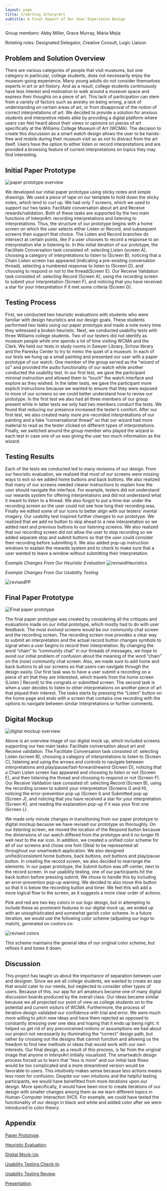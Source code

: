 ```yaml
---
layout: page
title: CreArting InterprArt
subtitle: A Final Report of Our User Experience Design
---
```


Group members: Abby Miller, Grace Murray, Maria Mejia

Rotating roles: Designated Delegator, Creative Consult, Logic Liaison

## Problem and Solution Overview

There are various categories of people that visit museums, but one category in particular, college students, does not necessarily enjoy the museum-going experience. Many young adults do not consider themselves experts in art or art history. And as a result, college students continuously have less interest and motivation to walk around a museum space and express their thoughts on a piece of art. This lack of participation can stem from a variety of factors such as anxiety on being wrong, a lack of understanding on certain areas of art, or from disapproval of the notion of correct interpretations of art. We decided to provide a solution for anxious students and interpretive rebels alike by providing a digital platform where users can feel heard about their views or opinions on pieces of art specifically at the Williams College Museum of Art (WCMA). The decision to create this discussion as a smart watch design allows the user to be hands-free and mobile during their museum visit so as not to distract from the art itself. Users have the option to either listen or record interpretations and are provided a browsing feature of current interpretations on topics they may find interesting. 

## Initial Paper Prototype

![paper prototype overview](/img/annotatedoverviewpp.jpg)

We developed our initial paper prototype using sticky notes and simple drawings. We used a piece of tape on our template to hold down the sticky notes, which tend to curl up. We had only 7 screens, which we used to support our two tasks: Facilitate conversation about art and Receive rewards/validation. Both of these tasks are supported by the two main functions of InterprArt: recording interpretations and listening to interpretations. Thus, the structure of our prototype begins with a home screen on which the user selects either Listen or Record, and subsequent screens then support that choice. The Listen and Record branches do intersect at certain points, like if a user chooses to record a  response to an interpretation she is listening to. In this initial iteration of our prototype, the Facilitate Conversation task consisted of: selecting Listen (screen A), choosing a category of interpretations to listen to (Screen B), noticing that a Chain Listen screen has appeared (indicating a pre-existing conversation thread), selecting a numbered response to listen to (Screen D), and choosing to respond or not to the thread(Screen E). Our Receive Validation task consisted of: selecting Record (Screen A), using the recording screen to submit your interpretation (Screen F), and noticing that you have received a star for your interpretation if it met some criteria (Screen G).

## Testing Process

First, we conducted two heuristic evaluations with students who were familiar with design heuristics and our design goals. These students performed two tasks using our paper prototype and made a note every time they witnessed a broken heuristic. Next, we conducted usability tests with three Williams college students. Two of our testers did not identify as museum people while one spends a lot of time visiting WCMA and the Clark.  We held our tests in study rooms in Sawyer Library, Schow library and the Paresky Center to try to mimic the quiet of a museum. In each of our tests we hung up a small painting and presented our user with a paper prototype of our watch. One member of the group served as the “wizard of oz” and provided the audio functionality of our watch  while another conducted the usability test. In our first test, we gave the participant minimal instruction and allowed them to “touch” the watch interface and explore as they wished. In the latter tests, we gave the participant more explicit instructions because we wanted to ensure that they were exposed to more of our screens so we could better understand how to revise our prototype.  In the first test we also had all three members of our group present while in latter tests we only had two members conduct the tests. We found that reducing our presence increased the tester’s comfort. After our first test, we also created many more pre-recorded interpretations of our painting and a fake “conversational thread” so that our wizard had more material to read as the tester clicked on different types of interpretations. Finally, we switched around the group member who played the wizard in each test in case one of us was giving the user too much information as the wizard.

## Testing Results
Each of the tests we conducted led to many revisions of our design. From our heuristic evaluation, we realized that most of our screens were missing ways to exit so we added home buttons and back buttons. We also realized that many of our screens needed clearer instructions to explain how the user should navigate the interface. For example, testers did not understand our rewards system for offering interpretations and did not understand what it meant to listen to a thread. We also forgot to put a time-bar under the recording screen so the user could not see how long their recording was. Finally we edited some of our icons to better align with our testers’ mental imagery.  Our usability test inspired further changes to our prototype. We realized that we add no button to skip ahead to a new interpretation so we added next and previous buttons to our listening screens. We also realized that our recording screen did not allow the user to stop recording so we added separate stop and submit buttons so that the user could consider their recording before submitting it. We also added pop-up instruction windows to explain the rewards system and to check to make sure that a user wanted to leave a window without submitting their interpretation. 

_Example Changes From Our Heuristic Evaluation_
![revisedHeuristics](/img/rh2.png)

_Example Changes From Our Usability Testing_

![revisedPP](/img/rpp.png)

## Final Paper Prototype
![Final paper prototype](/img/FinalOverview.jpeg)

The final paper prototype was created by considering all the critiques and evaluations made on our initial prototype, which mostly had to do with user feedback. The most evolved screens would be our community chat screen and the recording screen. The recording screen now provides a clear way to submit an interpretation and the actual record button changes symbols to signal when a user begins to record their interpretation. By changing the word “chain” to “community chat” in our threads of messages, we hope to avoid our initial problem of confusion about the meaning of the word “chain” on the (now) community chat screen. Also, we made sure to add home and back buttons to all our screens so that users can navigate through the design easily. Our first task was to have a user submit a recording on a piece of art that they are interested, which travels from the home screen (Listen | Record) to the congrats or submitted screen. The second task is when a user decides to listen to other interpretations on another piece of art that piqued their interest. The tasks starts by pressing the “Listen” button on the home page and ends with a screen that contains one recording with the options to navigate between similar interpretations or further comments. 

## Digital Mockup

![digital mockup overview](/img/DMoverview.png)

Above is an overview image of our digital mock up, which included screens supporting our two main tasks: Facilitate conversation about art and Receive validation. The Facilitate Conversation task consisted of: selecting Listen (screen B), choosing a category of interpretations to listen to (Screen C), listening and using the arrows and controls to navigate between interpretations and play/pause/fast-forward/rewind (Screen D), noticing that a Chain Listen screen has appeared and choosing to listen or not (Screen E), and then listening the thread and choosing to respond or not (Screen F). Our Receive Validation task consisted of: selecting Record (Screen B), using the recording screen to submit your interpretation (Screens G and H), noticing the error-prevention pop up (Screen I) and Submitted pop up (Screen J), and noticing that you have received a star for your interpretation (Screen K), and reading the explanation pop-up if it was your first one (Screen L). 

We made only minute changes in transitioning from our paper prototype to digital mockup because we have revised our prototype so thoroughly. On our listening screen, we moved the location of the Respond button because the dimensions of our watch differed from the prototype and it no longer fit well next to the ear icon. In addition, we created a unified color scheme for all of our screens and chose one font (Skia) to be represented all throughout our smartwatch application. We also designed unified/consistent home buttons, back buttons, exit buttons and play/pause button. In creating the record screen, we also decided to rearrange the elements. In our paper prototype, the Submit button was off-center, next to the record screen. In our usability testing, one of our participants hit the back button before pressing submit. We chose to handle this by including an error-prevention pop-up warning. We decided to also move this button so that it is below the recording button and timer. We feel this will add a more logical flow to the screen, as it suggests a more clear order of actions.

Pink and red are two key colors in our logo design, but in attempting to include these as prominent features in our digital mock up, we ended up with an unsophisticated and somewhat garish color scheme. In a future iteration, we would use the following color scheme (adjusting our logo to match), generated on coolors.co:

![revised colors](/img/revisedColors.png)

This scheme maintains the general idea of our original color scheme, but refines it and tones it down.

## Discussion

This project has taught us about the importance of separation between user and designer. Since we are all college students, we wanted to create an app that would cater to our needs, but neglected to consider other types of users. Because of this, our app for art amateurs became one of many digital discussion boards produced by the overall class. Our ideas became similar because we all projected our point of view as college students on to the potential and current visitors of WCMA. Furthermore, the process of iterative design validated our confidence with trial and error. We were much more willing to pitch new ideas and have them rejected as opposed to constantly stressing over one idea and hoping that it ends up being right. It helped us get rid of any preconceived notions or assumptions we had about our project not necessarily by illuminating the “correct” design path, but rather by crossing out the designs that cannot function and allowing us the freedom to find new methods or ideas that would work with our own interests. Our final design, as a result of this process, is far from the original image that anyone in InterprArt initially visualized. The smartwatch design process forced us to learn that “less is more” and our initial task flows would be too complicated and a more streamlined version would be favorable to users. This intuitively makes sense because less actions means less room for confusion. Despite our own intuitions and the helpful testing participants, we would have benefitted from more iterations upon our design. More specifically, it would have been nice to create iterations of our design with smaller changes among them as we learn different topics in Human-Computer Interaction (HCI). For example, we could have tested the functionality of our design in black and white and added color after we were introduced to color theory. 

## Appendix
[Paper Prototype](http://mc-mejia.github.io/HCIGroupProject/paperprototype/).


[Heuristic Evaluation](http://mc-mejia.github.io/HCIGroupProject/heuristics/).


[Digital Mock-Up](http://mc-mejia.github.io/HCIGroupProject/digitalmockup/).


[Usability Testing Check-In](http://mc-mejia.github.io/HCIGroupProject/useTesting-CheckIn/).


[Usability Testing Review](http://mc-mejia.github.io/HCIGroupProject/useTesting-CheckIn/). 

[Presentation](/UnderstandingToMakePresentation.pdf).


